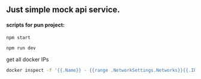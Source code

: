 ## Just simple mock api service.

#### scripts for pun project:

```bash
npm start
```

```bash
npm run dev
```

get all docker IPs

```bash
docker inspect -f '{{.Name}} - {{range .NetworkSettings.Networks}}{{.IPAddress}}{{end}}' $(docker ps -aq)
```
